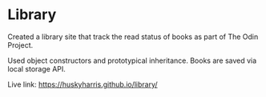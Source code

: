 # Library

Created a library site that track the read status of books as part of The Odin Project.

Used object constructors and prototypical inheritance. Books are saved via local storage API.

Live link: https://huskyharris.github.io/library/
